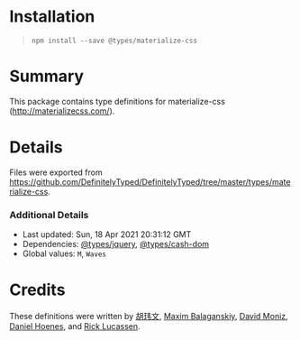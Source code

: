 # Installation
> `npm install --save @types/materialize-css`

# Summary
This package contains type definitions for materialize-css (http://materializecss.com/).

# Details
Files were exported from https://github.com/DefinitelyTyped/DefinitelyTyped/tree/master/types/materialize-css.

### Additional Details
 * Last updated: Sun, 18 Apr 2021 20:31:12 GMT
 * Dependencies: [@types/jquery](https://npmjs.com/package/@types/jquery), [@types/cash-dom](https://npmjs.com/package/@types/cash-dom)
 * Global values: `M`, `Waves`

# Credits
These definitions were written by [ 胡玮文](https://github.com/huww98), [Maxim Balaganskiy](https://github.com/MaximBalaganskiy), [David Moniz](https://github.com/MonizDave), [Daniel Hoenes](https://github.com/broccoliarchy), and [Rick Lucassen](https://github.com/SnowyLeopard).
